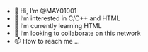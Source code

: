 - 👋 Hi, I’m @MAY01001
- 👀 I’m interested in C/C++ and HTML
- 🌱 I’m currently learning HTML
- 💞️ I’m looking to collaborate on this network
- 📫 How to reach me ...

<!---
MAY01001/MAY01001 is a ✨ special ✨ repository because its `README.md` (this file) appears on your GitHub profile.
You can click the Preview link to take a look at your changes.
--->
